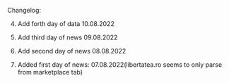 Changelog:

4. Add forth day of data 10.08.2022

3. Add third day of news 09.08.2022

2. Add second day of news 08.08.2022

1. Added first day of news: 07.08.2022(libertatea.ro seems to only parse from marketplace tab)
